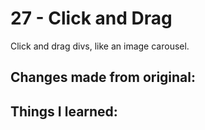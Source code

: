 # 27 - Click and Drag
Click and drag divs, like an image carousel.

## Changes made from original:

## Things I learned:
